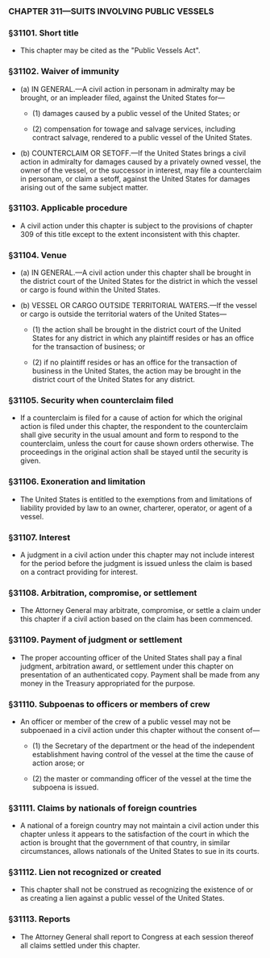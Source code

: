 ### **CHAPTER 311—SUITS INVOLVING PUBLIC VESSELS**

### §31101. Short title
* This chapter may be cited as the "Public Vessels Act".

### §31102. Waiver of immunity
* (a) IN GENERAL.—A civil action in personam in admiralty may be brought, or an impleader filed, against the United States for—

  * (1) damages caused by a public vessel of the United States; or

  * (2) compensation for towage and salvage services, including contract salvage, rendered to a public vessel of the United States.


* (b) COUNTERCLAIM OR SETOFF.—If the United States brings a civil action in admiralty for damages caused by a privately owned vessel, the owner of the vessel, or the successor in interest, may file a counterclaim in personam, or claim a setoff, against the United States for damages arising out of the same subject matter.

### §31103. Applicable procedure
* A civil action under this chapter is subject to the provisions of chapter 309 of this title except to the extent inconsistent with this chapter.

### §31104. Venue
* (a) IN GENERAL.—A civil action under this chapter shall be brought in the district court of the United States for the district in which the vessel or cargo is found within the United States.

* (b) VESSEL OR CARGO OUTSIDE TERRITORIAL WATERS.—If the vessel or cargo is outside the territorial waters of the United States—

  * (1) the action shall be brought in the district court of the United States for any district in which any plaintiff resides or has an office for the transaction of business; or

  * (2) if no plaintiff resides or has an office for the transaction of business in the United States, the action may be brought in the district court of the United States for any district.

### §31105. Security when counterclaim filed
* If a counterclaim is filed for a cause of action for which the original action is filed under this chapter, the respondent to the counterclaim shall give security in the usual amount and form to respond to the counterclaim, unless the court for cause shown orders otherwise. The proceedings in the original action shall be stayed until the security is given.

### §31106. Exoneration and limitation
* The United States is entitled to the exemptions from and limitations of liability provided by law to an owner, charterer, operator, or agent of a vessel.

### §31107. Interest
* A judgment in a civil action under this chapter may not include interest for the period before the judgment is issued unless the claim is based on a contract providing for interest.

### §31108. Arbitration, compromise, or settlement
* The Attorney General may arbitrate, compromise, or settle a claim under this chapter if a civil action based on the claim has been commenced.

### §31109. Payment of judgment or settlement
* The proper accounting officer of the United States shall pay a final judgment, arbitration award, or settlement under this chapter on presentation of an authenticated copy. Payment shall be made from any money in the Treasury appropriated for the purpose.

### §31110. Subpoenas to officers or members of crew
* An officer or member of the crew of a public vessel may not be subpoenaed in a civil action under this chapter without the consent of—

  * (1) the Secretary of the department or the head of the independent establishment having control of the vessel at the time the cause of action arose; or

  * (2) the master or commanding officer of the vessel at the time the subpoena is issued.

### §31111. Claims by nationals of foreign countries
* A national of a foreign country may not maintain a civil action under this chapter unless it appears to the satisfaction of the court in which the action is brought that the government of that country, in similar circumstances, allows nationals of the United States to sue in its courts.

### §31112. Lien not recognized or created
* This chapter shall not be construed as recognizing the existence of or as creating a lien against a public vessel of the United States.

### §31113. Reports
* The Attorney General shall report to Congress at each session thereof all claims settled under this chapter.